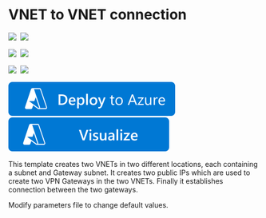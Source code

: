 # VNET to VNET connection

<IMG SRC="https://azurequickstartsservice.blob.core.windows.net/badges/201-vnet-to-vnet/PublicLastTestDate.svg" />&nbsp;
<IMG SRC="https://azurequickstartsservice.blob.core.windows.net/badges/201-vnet-to-vnet/PublicDeployment.svg" />&nbsp;

<IMG SRC="https://azurequickstartsservice.blob.core.windows.net/badges/201-vnet-to-vnet/FairfaxLastTestDate.svg" />&nbsp;
<IMG SRC="https://azurequickstartsservice.blob.core.windows.net/badges/201-vnet-to-vnet/FairfaxDeployment.svg" />&nbsp;

<IMG SRC="https://azurequickstartsservice.blob.core.windows.net/badges/201-vnet-to-vnet/BestPracticeResult.svg" />&nbsp;
<IMG SRC="https://azurequickstartsservice.blob.core.windows.net/badges/201-vnet-to-vnet/CredScanResult.svg" />&nbsp;

<a href="https://portal.azure.com/#create/Microsoft.Template/uri/https%3A%2F%2Fraw.githubusercontent.com%2FAzure%2Fazure-quickstart-templates%2Fmaster%2F201-vnet-to-vnet%2Fazuredeploy.json" target="_blank">
    <img src="https://raw.githubusercontent.com/Azure/azure-quickstart-templates/master/1-CONTRIBUTION-GUIDE/images/deploytoazure.svg"/>
</a>
<a href="http://armviz.io/#/?load=https%3A%2F%2Fraw.githubusercontent.com%2FAzure%2Fazure-quickstart-templates%2Fmaster%2F201-vnet-to-vnet%2Fazuredeploy.json" target="_blank">
    <img src="https://raw.githubusercontent.com/Azure/azure-quickstart-templates/master/1-CONTRIBUTION-GUIDE/images/visualizebutton.svg"/>
</a>

This template creates two VNETs in two different locations, each containing a subnet and Gateway subnet. It creates two public IPs which are used to create two VPN Gateways in the two VNETs. Finally it establishes connection between the two gateways.

Modify parameters file to change default values.

